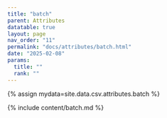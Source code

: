 ```yaml
---
title: "batch"
parent: Attributes
datatable: true
layout: page
nav_order: "11"
permalink: "docs/attributes/batch.html"
date: "2025-02-08"
params:
  title: ""
  rank: ""
---
```

{% assign mydata=site.data.csv.attributes.batch %} 

{% include content/batch.md %}
